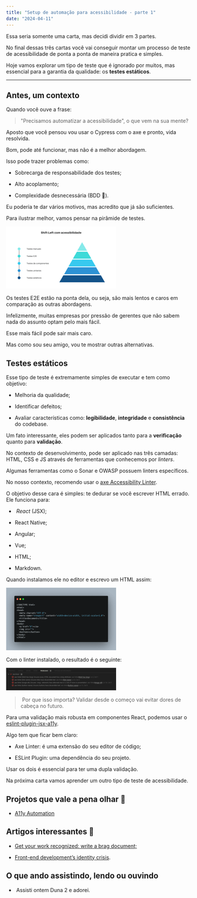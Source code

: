 ```yaml
---
title: "Setup de automação para acessibilidade - parte 1"
date: "2024-04-11"
---
```


Essa seria somente uma carta, mas decidi dividir em 3 partes.

No final dessas três cartas você vai conseguir montar um processo de teste de acessibilidade de ponta a ponta de maneira pratica e simples.

Hoje vamos explorar um tipo de teste que é ignorado por muitos, mas essencial para a garantia da qualidade: os **testes estáticos**.

* * *

## Antes, um contexto

Quando você ouve a frase:

> "Precisamos automatizar a acessibilidade", o que vem na sua mente?

Aposto que você pensou vou usar o Cypress com o axe e pronto, vida resolvida.

Bom, pode até funcionar, mas não é a melhor abordagem.

Isso pode trazer problemas como:

- Sobrecarga de responsabilidade dos testes;

- Alto acoplamento;

- Complexidade desnecessária (BDD 🤮).

Eu poderia te dar vários motivos, mas acredito que já são suficientes.

Para ilustrar melhor, vamos pensar na pirâmide de testes.

![Piramide com a abordagem Shift Left para acessibilidade: Etapa 0 - testes estáticos, Etapa 1 - testes unitários, Etapa 2 - Testes de componentes, Etapa 3 - Testes E2E e Etapa 4 - Testes manuais](images/1705342474027-300x169.png)

Os testes E2E estão na ponta dela, ou seja, são mais lentos e caros em comparação as outras abordagens.

Infelizmente, muitas empresas por pressão de gerentes que não sabem nada do assunto optam pelo mais fácil.

Esse mais fácil pode sair mais caro.

Mas como sou seu amigo, vou te mostrar outras alternativas.

## Testes estáticos

Esse tipo de teste é extremamente simples de executar e tem como objetivo:

- Melhoria da qualidade;

- Identificar defeitos;

- Avaliar características como: **legibilidade**, **integridade** e **consistência** do codebase.

Um fato interessante, eles podem ser aplicados tanto para a **verificação** quanto para **validação**.

No contexto de desenvolvimento, pode ser aplicado nas três camadas: HTML, CSS e JS através de ferramentas que conhecemos por _linters_.

Algumas ferramentas como o Sonar e OWASP possuem linters específicos.

No nosso contexto, recomendo usar o [axe Accessibility Linter](https://marketplace.visualstudio.com/items?itemName=deque-systems.vscode-axe-linter#configuration).

O objetivo desse cara é simples: te dedurar se você escrever HTML errado. Ele funciona para:

-  _React_ (JSX);

- React Native;

- Angular;

- Vue;

- HTML;

- Markdown.

Quando instalamos ele no editor e escrevo um HTML assim:

![Trecho de código inacessível, sem idioma definido, link e botão sem rótulo e imagem sem texto alternativo. ](images/html-inacessivel-300x170.png)

Com o linter instalado, o resultado é o seguinte:

![Erros apontados pelo axe linter](images/error-a11y-300x61.png)

>  Por que isso importa? Validar desde o começo vai evitar dores de cabeça no futuro.

Para uma validação mais robusta em componentes React, podemos usar o [eslint-plugin-jsx-a11y](https://github.com/jsx-eslint/eslint-plugin-jsx-a11y).

Algo tem que ficar bem claro:

- Axe Linter: é uma extensão do seu editor de código;

- ESLint Plugin: uma dependência do seu projeto.

Usar os dois é essencial para ter uma dupla validação.

Na próxima carta vamos aprender um outro tipo de teste de acessibilidade.

## Projetos que vale a pena olhar 🧪

- [A11y Automation](https://a11y-automation.dev/automated-tools)

## Artigos interessantes 📖

- [Get your work recognized: write a brag document;](https://jvns.ca/blog/brag-documents/)

- [Front-end development’s identity crisis](https://www.ellyloel.com/blog/front-end-development-s-identity-crisis/).

## O que ando assistindo, lendo ou ouvindo

-  Assisti ontem Duna 2 e adorei.
